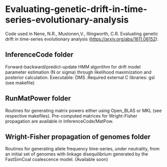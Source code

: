 Evaluating-genetic-drift-in-time-series-evolutionary-analysis
=============================================================

Code used in Nene, N.R., Mustonen,V., Illingworth, C.R. Evaluating genetic drift in time-series evolutionary analysis (https://arxiv.org/abs/1611.06152).


InferenceCode folder
-------------------
Forward-backward/predict-update HMM algorithm for drift model parameter estimation (N or sigma) through likelihood maximization and posterior calculation. Executable: DMS .Required external C libraries: gsl (see makefile) 

RunMatPower folder
------------------
Routines for generating matrix powers either using Open_BLAS or MKL (see respective makefiles). Pre-computed matrices for Wright-Fisher propagation are available in InferenceCode/MatPow.

Wright-Fisher propagation of genomes  folder
-----------------------------------------------------------------------
Routines for generating allele frequency time-series, under neutrality, from an initial set of genomes with linkage disequilibrium generated by the FastSimCoal coalescence model. (Available soon)
